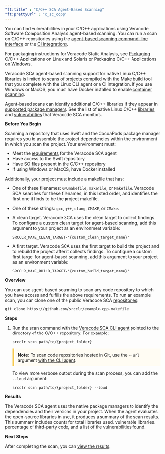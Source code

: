 ```yaml
---
"ft:title" : "C/C++ SCA Agent-Based Scanning"
"ft:prettyUrl" : "c_sc_ccpp"
---
```



You can find vulnerabilities in your C/C++ applications using Veracode Software Composition Analysis agent-based scanning. You can run a scan on C/C++ repositories using the [agent-based scanning command-line interface](https://docs.veracode.com/r/c_sc_agent_usage) or the [CI integrations](https://docs.veracode.com/r/Integrate_Veracode_SCA_Agent_Based_Scanning_with_Your_CI_Projects).

For packaging instructions for Veracode Static Analysis, see [Packaging C/C++ Applications on Linux and Solaris](https://docs.veracode.com/r/compilation_nix) or [Packaging C/C++ Applications on Windows](https://docs.veracode.com/r/compilation_winccpp).

Veracode SCA agent-based scanning support for native Linux C/C++ libraries is limited to scans of projects compiled with the Make build tool that you complete with the Linux CLI agent or a CI integration. If you use Windows or MacOS, you must have Docker installed to enable [container scanning](https://docs.veracode.com/r/c_sc_container_scan).

Agent-based scans can identify additional C/C++ libraries if they appear in [supported package managers](https://docs.veracode.com/r/c_sc_supported_lang). See the list of native Linux C/C++ [libraries](https://www.sourceclear.com/vulnerability-database/search#query=type:library%20language:cpp) and [vulnerabilities](https://www.sourceclear.com/vulnerability-database/search#query=type:vulnerability%20language:cpp) that Veracode SCA monitors.

<p font-size="13pt"><b>Before You Begin</b></p>

Scanning a repository that uses Swift and the CocoaPods package manager requires you to assemble the project dependencies within the environment in which you scan the project. Your environment must:

- Meet the [requirements](https://docs.veracode.com/r/c_sc_agent_usage) for the Veracode SCA agent
- Have access to the Swift repository
- Have SO files present in the C/C++ repository
- If using Windows or MacOS, have Docker installed

Additionally, your project must include a makefile that has:

-   One of these filenames: `GNUmakefile`, `makefile`, or `Makefile`. Veracode SCA searches for these filenames, in this listed order, and identifies the first one it finds to be the project makefile.
-   One of these strings: `gcc`, `g++`, `clang`, `CMAKE`, or `CMake`.
-   A clean target. Veracode SCA uses the clean target to collect findings. To configure a custom clean target for agent-based scanning, add this argument to your project as an environment
    variable:

    ```
    SRCCLR_MAKE_CLEAN_TARGET='{custom_clean_target_name}'
    ```

-   A first target. Veracode SCA uses the first target to build the project and to rebuild the project after it collects findings. To configure a custom first target for agent-based scanning, add this argument to your project as an
    environment variable:

    ```
    SRCCLR_MAKE_BUILD_TARGET='{custom_build_target_name}'
    ```

<p font-size="13pt"><b>Overview</b></p>

You can use agent-based scanning to scan any code repository to which you have access and fulfills the above requirements. To run an example scan, you can clone one of the public Veracode SCA [repositories](https://github.com/srcclr):

```
git clone https://github.com/srcclr/example-cpp-makefile
```


<p font-size="13pt"><b>Steps</b></p>

1. Run the scan command with the [Veracode SCA CLI agent](https://docs.veracode.com/r/Using_the_Veracode_SCA_Command_Line_Agent) pointed to the directory of the C/C++ repository. For example:

    ```
    srcclr scan path/to/{project_folder}
    ```
    <p style="background-color:#FFFCF3; padding: 12px; border-left: 5px solid #F7CD55;">
    <b>Note:</b> To scan code repositories hosted in Git, use the <code>--url</code> argument <a href="https://docs.veracode.com/r/Veracode_SCA_Agent_Commands">with the CLI agent</a>.
    </p>

    To view more verbose output during the scan process, you can add the `--loud` argument:

     ```
     srcclr scan path/to/{project_folder} --loud
     ```

<p font-size="13pt"><b>Results</b></p>

The Veracode SCA agent uses the native package managers to identify the dependencies and their versions in your project. When the agent evaluates the open-source libraries in use, it produces a summary of the scan results. This summary includes counts for total libraries used, vulnerable libraries, percentage of third-party code, and a list of the vulnerabilities found.

<p font-size="13pt"><b>Next Steps</b></p>

After completing the scan, you can [view the results](https://docs.veracode.com/r/Viewing_Agent_Based_Scan_Results).


